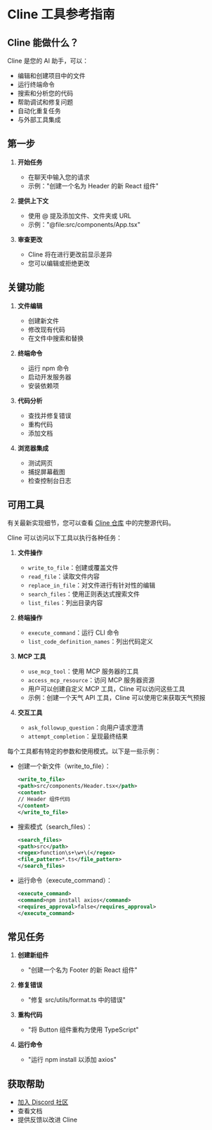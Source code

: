 # Cline 工具参考指南

## Cline 能做什么？

Cline 是您的 AI 助手，可以：

-   编辑和创建项目中的文件
-   运行终端命令
-   搜索和分析您的代码
-   帮助调试和修复问题
-   自动化重复任务
-   与外部工具集成

## 第一步

1. **开始任务**

    - 在聊天中输入您的请求
    - 示例："创建一个名为 Header 的新 React 组件"

2. **提供上下文**

    - 使用 @ 提及添加文件、文件夹或 URL
    - 示例："@file:src/components/App.tsx"

3. **审查更改**
    - Cline 将在进行更改前显示差异
    - 您可以编辑或拒绝更改

## 关键功能

1. **文件编辑**

    - 创建新文件
    - 修改现有代码
    - 在文件中搜索和替换

2. **终端命令**

    - 运行 npm 命令
    - 启动开发服务器
    - 安装依赖项

3. **代码分析**

    - 查找并修复错误
    - 重构代码
    - 添加文档

4. **浏览器集成**
    - 测试网页
    - 捕捉屏幕截图
    - 检查控制台日志

## 可用工具

有关最新实现细节，您可以查看 [Cline 仓库](https://github.com/cline/cline/blob/main/src/core/Cline.ts) 中的完整源代码。

Cline 可以访问以下工具以执行各种任务：

1. **文件操作**

    - `write_to_file`：创建或覆盖文件
    - `read_file`：读取文件内容
    - `replace_in_file`：对文件进行有针对性的编辑
    - `search_files`：使用正则表达式搜索文件
    - `list_files`：列出目录内容

2. **终端操作**

    - `execute_command`：运行 CLI 命令
    - `list_code_definition_names`：列出代码定义

3. **MCP 工具**

    - `use_mcp_tool`：使用 MCP 服务器的工具
    - `access_mcp_resource`：访问 MCP 服务器资源
    - 用户可以创建自定义 MCP 工具，Cline 可以访问这些工具
    - 示例：创建一个天气 API 工具，Cline 可以使用它来获取天气预报

4. **交互工具**
    - `ask_followup_question`：向用户请求澄清
    - `attempt_completion`：呈现最终结果

每个工具都有特定的参数和使用模式。以下是一些示例：

-   创建一个新文件（write_to_file）：

    ```xml
    <write_to_file>
    <path>src/components/Header.tsx</path>
    <content>
    // Header 组件代码
    </content>
    </write_to_file>
    ```

-   搜索模式（search_files）：

    ```xml
    <search_files>
    <path>src</path>
    <regex>function\s+\w+\(</regex>
    <file_pattern>*.ts</file_pattern>
    </search_files>
    ```

-   运行命令（execute_command）：
    ```xml
    <execute_command>
    <command>npm install axios</command>
    <requires_approval>false</requires_approval>
    </execute_command>
    ```

## 常见任务

1. **创建新组件**

    - "创建一个名为 Footer 的新 React 组件"

2. **修复错误**

    - "修复 src/utils/format.ts 中的错误"

3. **重构代码**

    - "将 Button 组件重构为使用 TypeScript"

4. **运行命令**
    - "运行 npm install 以添加 axios"

## 获取帮助

-   [加入 Discord 社区](https://discord.gg/cline)
-   查看文档
-   提供反馈以改进 Cline